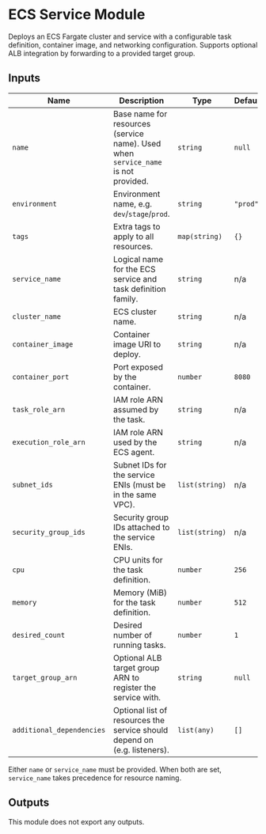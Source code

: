 # ECS Service Module

Deploys an ECS Fargate cluster and service with a configurable task definition, container image, and networking configuration. Supports optional ALB integration by forwarding to a provided target group.

## Inputs

| Name | Description | Type | Default | Required |
|------|-------------|------|---------|----------|
| `name` | Base name for resources (service name). Used when `service_name` is not provided. | `string` | `null` | conditionally |
| `environment` | Environment name, e.g. `dev`/`stage`/`prod`. | `string` | `"prod"` | no |
| `tags` | Extra tags to apply to all resources. | `map(string)` | `{}` | no |
| `service_name` | Logical name for the ECS service and task definition family. | `string` | n/a | yes |
| `cluster_name` | ECS cluster name. | `string` | n/a | yes |
| `container_image` | Container image URI to deploy. | `string` | n/a | yes |
| `container_port` | Port exposed by the container. | `number` | `8080` | no |
| `task_role_arn` | IAM role ARN assumed by the task. | `string` | n/a | yes |
| `execution_role_arn` | IAM role ARN used by the ECS agent. | `string` | n/a | yes |
| `subnet_ids` | Subnet IDs for the service ENIs (must be in the same VPC). | `list(string)` | n/a | yes |
| `security_group_ids` | Security group IDs attached to the service ENIs. | `list(string)` | n/a | yes |
| `cpu` | CPU units for the task definition. | `number` | `256` | no |
| `memory` | Memory (MiB) for the task definition. | `number` | `512` | no |
| `desired_count` | Desired number of running tasks. | `number` | `1` | no |
| `target_group_arn` | Optional ALB target group ARN to register the service with. | `string` | `null` | no |
| `additional_dependencies` | Optional list of resources the service should depend on (e.g. listeners). | `list(any)` | `[]` | no |

Either `name` or `service_name` must be provided. When both are set, `service_name` takes precedence for resource naming.

## Outputs

This module does not export any outputs.

